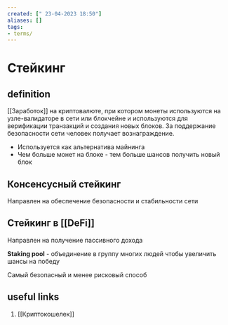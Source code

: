 ```yaml
---
created: [" 23-04-2023 18:50"]
aliases: []
tags:
- terms/
---
```


# Стейкинг

## definition

[[Заработок]] на криптовалюте, при котором монеты используются на узле-валидаторе в сети или блокчейне и используются для верификации транзакций и создания новых блоков. За поддержание безопасности сети человек получает вознаграждение.

- Используется как альтернатива майнинга
- Чем больше монет на блоке - тем больше шансов получить новый блок

## Консенсусный стейкинг

Направлен на обеспечение безопасности и стабильности сети

## Стейкинг в [[DeFi]]

Направлен на получение пассивного дохода

**Staking pool** - объединение в группу многих людей чтобы увеличить шансы на победу

Самый безопасный и менее рисковый способ

## useful links

1. [[Криптокошелек]]